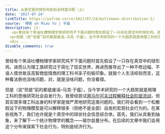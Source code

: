 ```yaml
---
title: 从真空里的球形鸡到社会财富分配（上）
date: '2017-07-24'
linkTitle: https://yufree.cn/cn/2017/07/24/boltzmann-distribution-1/
source: '博客 on Miao Yu | 于淼 '
description: |2-
   <p>曾经有个笑话吐槽物理学家研究鸡不下蛋问题时首先假设了一只存在真空中的球形鸡，进而认为理工类研究过于简化了现实世界，再进而推导出了一种不修边幅、不谙人情世故且高智商低情商的理工科书呆子刻板印象。就我个人生活经验而言，这种看法倒也没啥问题，对，就是没啥问题，你没看错。</p>
  <p>但是（说“但是”前的都是废话–马克·于瘟），当今学术研究的一个大趋势就是用理工科的思维研究社会自发行为，我曾经尝试<a href="http://blog.sciencenet.cn/blog-430956-869450.html">用马尔可夫过程解释社会阶层流动</a>，但其实很多理工科出身的科学家是很严肃地研究这类问题的。我们将会看到一个松散假设下的物理模型是可以解释很多（但绝不是全部）自发的宏观社会行为的。在某些视角下，我们也许就是个真空中的球状社会信息综合体。首先，我们从具象到抽象，来了解下一个统计物理学的概念——玻尔兹曼分布。在后续的文章中我们会用这个分布来探索下社会行为，特别是经济行为。</p>
  <div ...
disable_comments: true
---
```

 <p>曾经有个笑话吐槽物理学家研究鸡不下蛋问题时首先假设了一只存在真空中的球形鸡，进而认为理工类研究过于简化了现实世界，再进而推导出了一种不修边幅、不谙人情世故且高智商低情商的理工科书呆子刻板印象。就我个人生活经验而言，这种看法倒也没啥问题，对，就是没啥问题，你没看错。</p>
<p>但是（说“但是”前的都是废话–马克·于瘟），当今学术研究的一个大趋势就是用理工科的思维研究社会自发行为，我曾经尝试<a href="http://blog.sciencenet.cn/blog-430956-869450.html">用马尔可夫过程解释社会阶层流动</a>，但其实很多理工科出身的科学家是很严肃地研究这类问题的。我们将会看到一个松散假设下的物理模型是可以解释很多（但绝不是全部）自发的宏观社会行为的。在某些视角下，我们也许就是个真空中的球状社会信息综合体。首先，我们从具象到抽象，来了解下一个统计物理学的概念——玻尔兹曼分布。在后续的文章中我们会用这个分布来探索下社会行为，特别是经济行为。</p>
<div ...